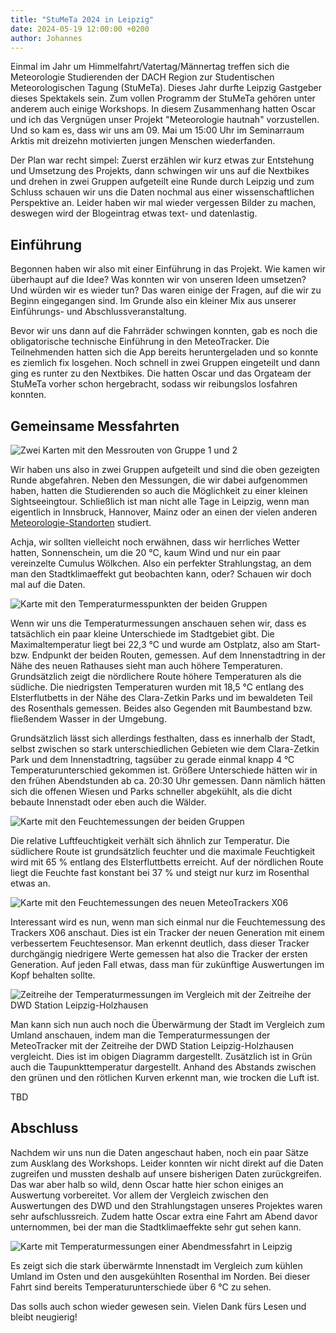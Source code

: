 ```yaml
---
title: "StuMeTa 2024 in Leipzig"
date: 2024-05-19 12:00:00 +0200
author: Johannes
---
```


Einmal im Jahr um Himmelfahrt/Vatertag/Männertag treffen sich die Meteorologie Studierenden der DACH Region zur Studentischen Meteorologischen Tagung (StuMeTa).
Dieses Jahr durfte Leipzig Gastgeber dieses Spektakels sein.
Zum vollen Programm der StuMeTa gehören unter anderem auch einige Workshops.
In diesem Zusammenhang hatten Oscar und ich das Vergnügen unser Projekt "Meteorologie hautnah" vorzustellen.
Und so kam es, dass wir uns am 09. Mai um 15:00 Uhr im Seminarraum Arktis mit dreizehn motivierten jungen Menschen wiederfanden.

Der Plan war recht simpel: Zuerst erzählen wir kurz etwas zur Entstehung und Umsetzung des Projekts, dann schwingen wir uns auf die Nextbikes und drehen in zwei Gruppen aufgeteilt eine Runde durch Leipzig und zum Schluss schauen wir uns die Daten nochmal aus einer wissenschaftlichen Perspektive an.
Leider haben wir mal wieder vergessen Bilder zu machen, deswegen wird der Blogeintrag etwas text- und datenlastig.

## Einführung

Begonnen haben wir also mit einer Einführung in das Projekt. 
Wie kamen wir überhaupt auf die Idee? 
Was konnten wir von unseren Ideen umsetzen?
Und würden wir es wieder tun?
Das waren einige der Fragen, auf die wir zu Beginn eingegangen sind.
Im Grunde also ein kleiner Mix aus unserer Einführungs- und Abschlussveranstaltung.

Bevor wir uns dann auf die Fahrräder schwingen konnten, gab es noch die obligatorische technische Einführung in den MeteoTracker.
Die Teilnehmenden hatten sich die App bereits heruntergeladen und so konnte es ziemlich fix losgehen.
Noch schnell in zwei Gruppen eingeteilt und dann ging es runter zu den Nextbikes.
Die hatten Oscar und das Orgateam der StuMeTa vorher schon hergebracht, sodass wir reibungslos losfahren konnten.

## Gemeinsame Messfahrten

![Zwei Karten mit den Messrouten von Gruppe 1 und 2]({{site.baseurl}}/assets/images/20240509_messfahrten_routen.png)

Wir haben uns also in zwei Gruppen aufgeteilt und sind die oben gezeigten Runde abgefahren.
Neben den Messungen, die wir dabei aufgenommen haben, hatten die Studierenden so auch die Möglichkeit zu einer kleinen Sightseeingtour.
Schließlich ist man nicht alle Tage in Leipzig, wenn man eigentlich in Innsbruck, Hannover, Mainz oder an einen der vielen anderen [Meteorologie-Standorten](https://www.dmg-ev.de/studium/uniatlas/) studiert.

Achja, wir sollten vielleicht noch erwähnen, dass wir herrliches Wetter hatten, Sonnenschein, um die 20 °C, kaum Wind und nur ein paar vereinzelte Cumulus Wölkchen.
Also ein perfekter Strahlungstag, an dem man den Stadtklimaeffekt gut beobachten kann, oder?
Schauen wir doch mal auf die Daten.

![Karte mit den Temperaturmesspunkten der beiden Gruppen]({{site.baseurl}}/assets/images/20240509_karte_temperatur.png)

Wenn wir uns die Temperaturmessungen anschauen sehen wir, dass es tatsächlich ein paar kleine Unterschiede im Stadtgebiet gibt.
Die Maximaltemperatur liegt bei 22,3 °C und wurde am Ostplatz, also am Start- bzw. Endpunkt der beiden Routen, gemessen.
Auf dem Innenstadtring in der Nähe des neuen Rathauses sieht man auch höhere Temperaturen.
Grundsätzlich zeigt die nördlichere Route höhere Temperaturen als die südliche.
Die niedrigsten Temperaturen wurden mit 18,5 °C entlang des Elsterflutbetts in der Nähe des Clara-Zetkin Parks und im bewaldeten Teil des Rosenthals gemessen.
Beides also Gegenden mit Baumbestand bzw. fließendem Wasser in der Umgebung. 

Grundsätzlich lässt sich allerdings festhalten, dass es innerhalb der Stadt, selbst zwischen so stark unterschiedlichen Gebieten wie dem Clara-Zetkin Park und dem Innenstadtring, tagsüber zu gerade einmal knapp 4 °C Temperaturunterschied gekommen ist.
Größere Unterschiede hätten wir in den frühen Abendstunden ab ca. 20:30 Uhr gemessen.
Dann nämlich hätten sich die offenen Wiesen und Parks schneller abgekühlt, als die dicht bebaute Innenstadt oder eben auch die Wälder.

![Karte mit den Feuchtemessungen der beiden Gruppen]({{site.baseurl}}/assets/images/20240509_karte_feuchte.png)

Die relative Luftfeuchtigkeit verhält sich ähnlich zur Temperatur.
Die südlichere Route ist grundsätzlich feuchter und die maximale Feuchtigkeit wird mit 65 % entlang des Elsterfluttbetts erreicht.
Auf der nördlichen Route liegt die Feuchte fast konstant bei 37 % und steigt nur kurz im Rosenthal etwas an.

![Karte mit den Feuchtemessungen des neuen MeteoTrackers X06]({{site.baseurl}}/assets/images/20240509_karte_feuchte_X06.png)

Interessant wird es nun, wenn man sich einmal nur die Feuchtemessung des Trackers X06 anschaut.
Dies ist ein Tracker der neuen Generation mit einem verbessertem Feuchtesensor.
Man erkennt deutlich, dass dieser Tracker durchgängig niedrigere Werte gemessen hat also die Tracker der ersten Generation.
Auf jeden Fall etwas, dass man für zukünftige Auswertungen im Kopf behalten sollte.

![Zeitreihe der Temperaturmessungen im Vergleich mit der Zeitreihe der DWD Station Leipzig-Holzhausen]({{site.baseurl}}/assets/images/20240509_zeitreihe_temperatur_taupunkt_dwd.png)

Man kann sich nun auch noch die Überwärmung der Stadt im Vergleich zum Umland anschauen, indem man die Temperaturmessungen der MeteoTracker mit der Zeitreihe der DWD Station Leipzig-Holzhausen vergleicht.
Dies ist im obigen Diagramm dargestellt.
Zusätzlich ist in Grün auch die Taupunkttemperatur dargestellt.
Anhand des Abstands zwischen den grünen und den rötlichen Kurven erkennt man, wie trocken die Luft ist.

TBD

## Abschluss

Nachdem wir uns nun die Daten angeschaut haben, noch ein paar Sätze zum Ausklang des Workshops.
Leider konnten wir nicht direkt auf die Daten zugreifen und mussten deshalb auf unsere bisherigen Daten zurückgreifen.
Das war aber halb so wild, denn Oscar hatte hier schon einiges an Auswertung vorbereitet.
Vor allem der Vergleich zwischen den Auswertungen des DWD und den Strahlungstagen unseres Projektes waren sehr aufschlussreich.
Zudem hatte Oscar extra eine Fahrt am Abend davor unternommen, bei der man die Stadtklimaeffekte sehr gut sehen kann.

![Karte mit Temperaturmessungen einer Abendmessfahrt in Leipzig]({{site.baseurl}}/assets/images/20240508_karte_oscars.png)

Es zeigt sich die stark überwärmte Innenstadt im Vergleich zum kühlen Umland im Osten und den ausgekühlten Rosenthal im Norden.
Bei dieser Fahrt sind bereits Temperaturunterschiede über 6 °C zu sehen.

Das solls auch schon wieder gewesen sein. 
Vielen Dank fürs Lesen und bleibt neugierig!